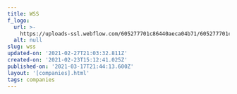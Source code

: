 ```yaml
---
title: WSS
f_logo:
  url: >-
    https://uploads-ssl.webflow.com/605277701c86440aeca04b71/605277701c8644c71fa04c7d_wsswhite.png
  alt: null
slug: wss
updated-on: '2021-02-27T21:03:32.811Z'
created-on: '2021-02-23T15:12:41.025Z'
published-on: '2021-03-17T21:44:13.600Z'
layout: '[companies].html'
tags: companies
---
```



